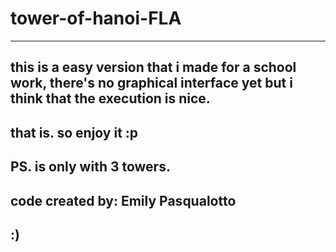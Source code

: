 # tower-of-hanoi-FLA
--------------------------------
this is a easy version that i made for a school work, there's no graphical interface yet but i think that the execution is nice.
--------------------------------
that is. so enjoy it :p
--------------------------------
PS. is only with 3 towers.
--------------------------------
code created by: Emily Pasqualotto
--------------------------------
:)
--------------------------------
